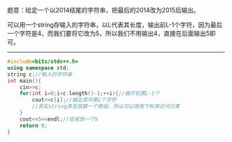 题意：给定一个以2014结尾的字符串，把最后的2014改为2015后输出。

可以用一个string存输入的字符串，以L代表其长度，输出前L-1个字符，因为最后一个字符是4，而我们要将它改为5，所以我们不用输出4，直接在后面输出5即可。

____

```cpp
#include<bits/stdc++.h>
using namespace std;
string c;//输入的字符串
int main(){
    cin>>c;
    for(int i=0;i<c.length()-1;++i){//循环到第L-1个
        cout<<c[i];//输出其中第i个字符
        //其实string类型就算一个数组，所以可以使用下标来访问元素
    }
    cout<<5<<endl;//结尾放一个5
    return 0;
}
```